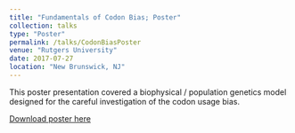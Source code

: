 ```yaml
---
title: "Fundamentals of Codon Bias; Poster"
collection: talks
type: "Poster"
permalink: /talks/CodonBiasPoster
venue: "Rutgers University"
date: 2017-07-27
location: "New Brunswick, NJ"
---
```


This poster presentation covered a biophysical / population genetics model designed for the careful investigation of the codon usage bias. 

[Download poster here](http://willowbk.github.io/files/q-bio_codon_bias_poster.pdf)
